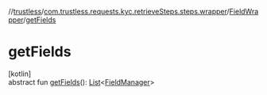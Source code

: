 //[trustless](../../../index.md)/[com.trustless.requests.kyc.retrieveSteps.steps.wrapper](../index.md)/[FieldWrapper](index.md)/[getFields](get-fields.md)

# getFields

[kotlin]\
abstract fun [getFields](get-fields.md)(): [List](https://kotlinlang.org/api/latest/jvm/stdlib/kotlin.collections/-list/index.html)&lt;[FieldManager](../-field-manager/index.md)&gt;
